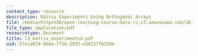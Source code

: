 ```yaml
---
content_type: resource
description: Matrix Experiments Using Orthogonal Arrays
file: /media/https%3A/open-learning-course-data-rc.s3.amazonaws.com/16-881-robust-system-design-summer-1998/57cca07d96ee7f3b2933e24727761594_l3_matrix_experiments4.pdf
file_type: application/pdf
resourcetype: Document
title: l3_matrix_experiments4.pdf
uid: 57cca07d-96ee-7f3b-2933-e24727761594
---
```

